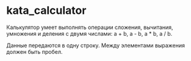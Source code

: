 # kata_calculator
Калькулятор умеет выполнять операции сложения, вычитания, умножения и деления с двумя числами: a + b, a - b, a * b, a / b. 

Данные передаются в одну строку. Между элементами выражения должен быть пробел.

